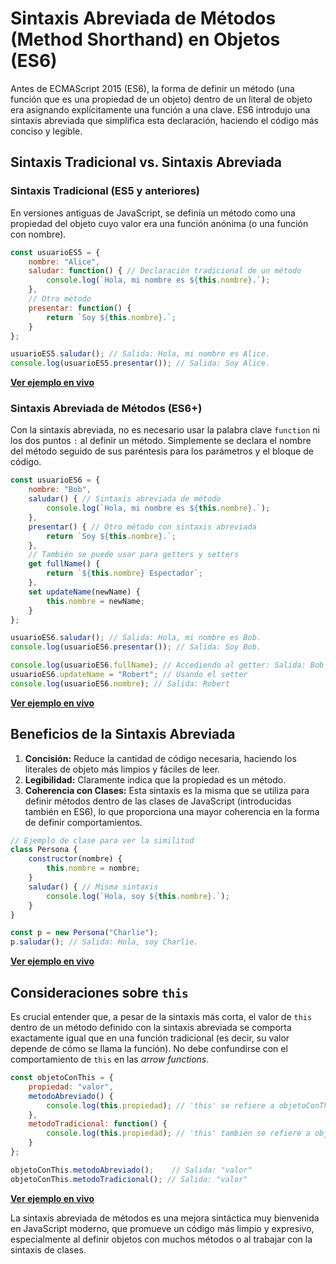 # Sintaxis Abreviada de Métodos (Method Shorthand) en Objetos (ES6)

Antes de ECMAScript 2015 (ES6), la forma de definir un método (una función que es una propiedad de un objeto) dentro de un literal de objeto era asignando explícitamente una función a una clave. ES6 introdujo una sintaxis abreviada que simplifica esta declaración, haciendo el código más conciso y legible.

## Sintaxis Tradicional vs. Sintaxis Abreviada

### Sintaxis Tradicional (ES5 y anteriores)

En versiones antiguas de JavaScript, se definía un método como una propiedad del objeto cuyo valor era una función anónima (o una función con nombre).

```javascript
const usuarioES5 = {
    nombre: "Alice",
    saludar: function() { // Declaración tradicional de un método
        console.log(`Hola, mi nombre es ${this.nombre}.`);
    },
    // Otro método
    presentar: function() {
        return `Soy ${this.nombre}.`;
    }
};

usuarioES5.saludar(); // Salida: Hola, mi nombre es Alice.
console.log(usuarioES5.presentar()); // Salida: Soy Alice.
```

**[Ver ejemplo en vivo](https://playcode.io/2454872)**

### Sintaxis Abreviada de Métodos (ES6+)

Con la sintaxis abreviada, no es necesario usar la palabra clave `function` ni los dos puntos `:` al definir un método. Simplemente se declara el nombre del método seguido de sus paréntesis para los parámetros y el bloque de código.

```javascript
const usuarioES6 = {
    nombre: "Bob",
    saludar() { // Sintaxis abreviada de método
        console.log(`Hola, mi nombre es ${this.nombre}.`);
    },
    presentar() { // Otro método con sintaxis abreviada
        return `Soy ${this.nombre}.`;
    },
    // También se puede usar para getters y setters
    get fullName() {
        return `${this.nombre} Espectador`;
    },
    set updateName(newName) {
        this.nombre = newName;
    }
};

usuarioES6.saludar(); // Salida: Hola, mi nombre es Bob.
console.log(usuarioES6.presentar()); // Salida: Soy Bob.

console.log(usuarioES6.fullName); // Accediendo al getter: Salida: Bob Espectador
usuarioES6.updateName = "Robert"; // Usando el setter
console.log(usuarioES6.nombre); // Salida: Robert
```

**[Ver ejemplo en vivo](https://playcode.io/2454877)**

## Beneficios de la Sintaxis Abreviada

1. **Concisión:** Reduce la cantidad de código necesaria, haciendo los literales de objeto más limpios y fáciles de leer.
2. **Legibilidad:** Claramente indica que la propiedad es un método.
3. **Coherencia con Clases:** Esta sintaxis es la misma que se utiliza para definir métodos dentro de las clases de JavaScript (introducidas también en ES6), lo que proporciona una mayor coherencia en la forma de definir comportamientos.

```javascript
// Ejemplo de clase para ver la similitud
class Persona {
    constructor(nombre) {
        this.nombre = nombre;
    }
    saludar() { // Misma sintaxis
        console.log(`Hola, soy ${this.nombre}.`);
    }
}

const p = new Persona("Charlie");
p.saludar(); // Salida: Hola, soy Charlie.
```

**[Ver ejemplo en vivo](https://playcode.io/2454882)**

## Consideraciones sobre `this`

Es crucial entender que, a pesar de la sintaxis más corta, el valor de `this` dentro de un método definido con la sintaxis abreviada se comporta exactamente igual que en una función tradicional (es decir, su valor depende de cómo se llama la función). No debe confundirse con el comportamiento de `this` en las _arrow functions_.

```javascript
const objetoConThis = {
    propiedad: "valor",
    metodoAbreviado() {
        console.log(this.propiedad); // 'this' se refiere a objetoConThis
    },
    metodoTradicional: function() {
        console.log(this.propiedad); // 'this' también se refiere a objetoConThis
    }
};

objetoConThis.metodoAbreviado();    // Salida: "valor"
objetoConThis.metodoTradicional(); // Salida: "valor"
```

**[Ver ejemplo en vivo](https://playcode.io/2454884)**

La sintaxis abreviada de métodos es una mejora sintáctica muy bienvenida en JavaScript moderno, que promueve un código más limpio y expresivo, especialmente al definir objetos con muchos métodos o al trabajar con la sintaxis de clases.
